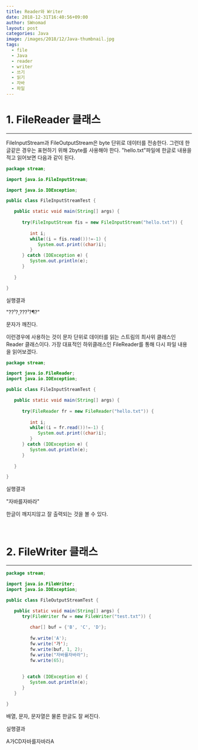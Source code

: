```yaml
---
title: Reader와 Writer
date: 2018-12-31T16:40:56+09:00
author: SWnomad
layout: post
categories: Java
image: /images/2018/12/Java-thumbnail.jpg
tags:
  - file
  - Java
  - reader
  - writer
  - 쓰기
  - 읽기
  - 자바
  - 파일
---
```

# 1. FileReader 클래스

* * *

FileInputStream과 FileOutputStream은 byte 단위로 데이터를 전송한다. 그런데 한글같은 경우는 표현하기 위해 2byte를 사용해야 한다. "hello.txt"파일에 한글로 내용을 적고 읽어보면 다음과 같이 된다.

~~~ java
package stream;

import java.io.FileInputStream;

import java.io.IOException;

public class FileInputStreamTest {

   public static void main(String[] args) {
      
      try(FileInputStream fis = new FileInputStream("hello.txt")) {
         
         int i;
         while((i = fis.read())!=-1) {
            System.out.print((char)i);
         }
      } catch (IOException e) {
         System.out.println(e);
      }
      
   }

}
~~~

실행결과

"??¹?¸???¹?¶?"

문자가 깨진다.

이런경우에 사용하는 것이 문자 단위로 데이터를 읽는 스트림의 최사위 클래스인 Reader 클래스이다. 가장 대표적인 하위클래스인 FileReader를 통해 다시 파일 내용을 읽어보겠다.

~~~ java
package stream;

import java.io.FileReader;
import java.io.IOException;

public class FileInputStreamTest {

   public static void main(String[] args) {
      
      try(FileReader fr = new FileReader("hello.txt")) {
         
         int i;
         while((i = fr.read())!=-1) {
            System.out.print((char)i);
         }
      } catch (IOException e) {
         System.out.println(e);
      }
      
   }

}
~~~

실행결과

"자바를자바라"

한글이 깨지지않고 잘 출력되는 것을 볼 수 있다.

&nbsp;

# 2. FileWriter 클래스

* * *

~~~ java
package stream;

import java.io.FileWriter;
import java.io.IOException;

public class FileOutputStreamTest {

   public static void main(String[] args) {
      try(FileWriter fw = new FileWriter("test.txt")) {
         
         char[] buf = {'B', 'C', 'D'};
         
         fw.write('A');
         fw.write('가');
         fw.write(buf, 1, 2);
         fw.write("자바를자바라");
         fw.write(65);
         
         
      } catch (IOException e) {
         System.out.println(e);
      }
   }

}
~~~

배열, 문자, 문자열은 물론 한글도 잘 써진다.

실행결과

A가CD자바를자바라A

&nbsp;